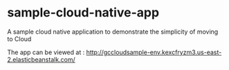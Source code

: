# sample-cloud-native-app
A sample cloud native application to demonstrate the simplicity of moving to Cloud

The app can be viewed at : http://gccloudsample-env.kexcfryzm3.us-east-2.elasticbeanstalk.com/
